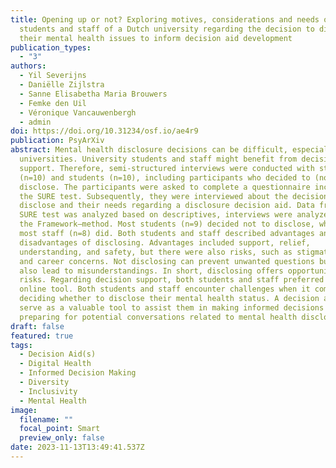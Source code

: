 ```yaml
---
title: Opening up or not? Exploring motives, considerations and needs of
  students and staff of a Dutch university regarding the decision to disclose
  their mental health issues to inform decision aid development
publication_types:
  - "3"
authors:
  - Yil Severijns
  - Daniëlle Zijlstra
  - Sanne Elisabetha Maria Brouwers
  - Femke den Uil
  - Véronique Vancauwenbergh
  - admin
doi: https://doi.org/10.31234/osf.io/ae4r9
publication: PsyArXiv
abstract: Mental health disclosure decisions can be difficult, especially within
  universities. University students and staff might benefit from decision
  support. Therefore, semi-structured interviews were conducted with staff
  (n=10) and students (n=10), including participants who decided to (not)
  disclose. The participants were asked to complete a questionnaire including
  the SURE test. Subsequently, they were interviewed about the decision to
  disclose and their needs regarding a disclosure decision aid. Data from the
  SURE test was analyzed based on descriptives, interviews were analyzed using
  the Framework–method. Most students (n=9) decided not to disclose, whereas
  most staff (n=8) did. Both students and staff described advantages and
  disadvantages of disclosing. Advantages included support, relief,
  understanding, and safety, but there were also risks, such as stigmatization
  and career concerns. Not disclosing can prevent unwanted questions but can
  also lead to misunderstandings. In short, disclosing offers opportunities and
  risks. Regarding decision support, both students and staff preferred a brief
  online tool. Both students and staff encounter challenges when it comes to
  deciding whether to disclose their mental health status. A decision aid can
  serve as a valuable tool to assist them in making informed decisions and
  preparing for potential conversations related to mental health disclosure.
draft: false
featured: true
tags:
  - Decision Aid(s)
  - Digital Health
  - Informed Decision Making
  - Diversity
  - Inclusivity
  - Mental Health
image:
  filename: ""
  focal_point: Smart
  preview_only: false
date: 2023-11-13T13:49:41.537Z
---
```

